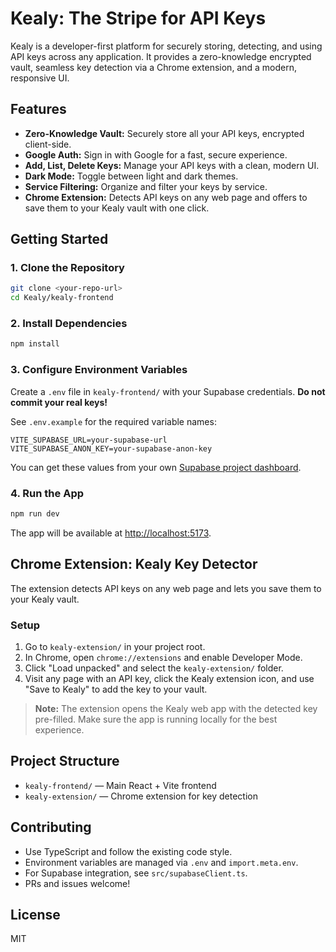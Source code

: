 # Kealy: The Stripe for API Keys

Kealy is a developer-first platform for securely storing, detecting, and using API keys across any application. It provides a zero-knowledge encrypted vault, seamless key detection via a Chrome extension, and a modern, responsive UI.

## Features
- **Zero-Knowledge Vault:** Securely store all your API keys, encrypted client-side.
- **Google Auth:** Sign in with Google for a fast, secure experience.
- **Add, List, Delete Keys:** Manage your API keys with a clean, modern UI.
- **Dark Mode:** Toggle between light and dark themes.
- **Service Filtering:** Organize and filter your keys by service.
- **Chrome Extension:** Detects API keys on any web page and offers to save them to your Kealy vault with one click.

## Getting Started

### 1. Clone the Repository
```sh
git clone <your-repo-url>
cd Kealy/kealy-frontend
```

### 2. Install Dependencies
```sh
npm install
```

### 3. Configure Environment Variables
Create a `.env` file in `kealy-frontend/` with your Supabase credentials. **Do not commit your real keys!**

See `.env.example` for the required variable names:
```env
VITE_SUPABASE_URL=your-supabase-url
VITE_SUPABASE_ANON_KEY=your-supabase-anon-key
```

You can get these values from your own [Supabase project dashboard](https://app.supabase.com/).

### 4. Run the App
```sh
npm run dev
```
The app will be available at [http://localhost:5173](http://localhost:5173).

## Chrome Extension: Kealy Key Detector

The extension detects API keys on any web page and lets you save them to your Kealy vault.

### Setup
1. Go to `kealy-extension/` in your project root.
2. In Chrome, open `chrome://extensions` and enable Developer Mode.
3. Click "Load unpacked" and select the `kealy-extension/` folder.
4. Visit any page with an API key, click the Kealy extension icon, and use "Save to Kealy" to add the key to your vault.

> **Note:** The extension opens the Kealy web app with the detected key pre-filled. Make sure the app is running locally for the best experience.

## Project Structure
- `kealy-frontend/` — Main React + Vite frontend
- `kealy-extension/` — Chrome extension for key detection

## Contributing
- Use TypeScript and follow the existing code style.
- Environment variables are managed via `.env` and `import.meta.env`.
- For Supabase integration, see `src/supabaseClient.ts`.
- PRs and issues welcome!

## License
MIT
